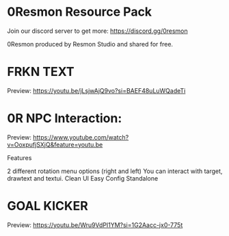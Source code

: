 # 0Resmon Resource Pack

Join our discord server to get more: https://discord.gg/0resmon

0Resmon produced by Resmon Studio and shared for free.

# FRKN TEXT
Preview: https://youtu.be/jLsjwAjQ9vo?si=BAEF48uLuWQadeTi

# 0R NPC Interaction: 
Preview: https://www.youtube.com/watch?v=OoxpufjSXjQ&feature=youtu.be

Features

2 different rotation menu options (right and left)
You can interact with target, drawtext and textui. 
Clean UI 
Easy Config 
Standalone

# GOAL KICKER
Preview: https://youtu.be/Wru9VdPl1YM?si=1G2Aacc-jx0-775t
